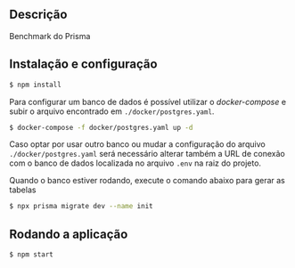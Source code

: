 ## Descrição

Benchmark do Prisma

## Instalação e configuração

```bash
$ npm install
```

Para configurar um banco de dados é possível utilizar o _docker-compose_ e subir o arquivo encontrado em
`./docker/postgres.yaml`.

```bash
$ docker-compose -f docker/postgres.yaml up -d
```

Caso optar por usar outro banco ou mudar a configuração do arquivo `./docker/postgres.yaml` será necessário alterar
também a URL de conexão com o banco de dados localizada no arquivo `.env` na raiz do projeto.

Quando o banco estiver rodando, execute o comando abaixo para gerar as tabelas

```bash
$ npx prisma migrate dev --name init
```

## Rodando a aplicação

```bash
$ npm start
```
